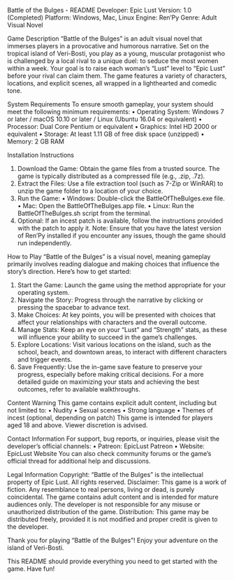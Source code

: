 Battle of the Bulges - README
Developer: Epic Lust
Version: 1.0 (Completed)
Platform: Windows, Mac, Linux
Engine: Ren’Py
Genre: Adult Visual Novel

Game Description
“Battle of the Bulges” is an adult visual novel that immerses players in a provocative and humorous narrative. Set on the tropical island of Veri-Bosti, you play as a young, muscular protagonist who is challenged by a local rival to a unique duel: to seduce the most women within a week. Your goal is to raise each woman’s “Lust” level to “Epic Lust” before your rival can claim them. The game features a variety of characters, locations, and explicit scenes, all wrapped in a lighthearted and comedic tone.

System Requirements
To ensure smooth gameplay, your system should meet the following minimum requirements:
•  Operating System: Windows 7 or later / macOS 10.10 or later / Linux (Ubuntu 16.04 or equivalent)
•  Processor: Dual Core Pentium or equivalent
•  Graphics: Intel HD 2000 or equivalent
•  Storage: At least 1.11 GB of free disk space (unzipped)
•  Memory: 2 GB RAM

Installation Instructions
1.  Download the Game: Obtain the game files from a trusted source. The game is typically distributed as a compressed file (e.g., .zip, .7z).
2.  Extract the Files: Use a file extraction tool (such as 7-Zip or WinRAR) to unzip the game folder to a location of your choice.
3.  Run the Game:
	•  Windows: Double-click the BattleOfTheBulges.exe file.
	•  Mac: Open the BattleOfTheBulges.app file.
	•  Linux: Run the BattleOfTheBulges.sh script from the terminal.
4.  Optional: If an incest patch is available, follow the instructions provided with the patch to apply it.
Note: Ensure that you have the latest version of Ren’Py installed if you encounter any issues, though the game should run independently.

How to Play
“Battle of the Bulges” is a visual novel, meaning gameplay primarily involves reading dialogue and making choices that influence the story’s direction. Here’s how to get started:
1.  Start the Game: Launch the game using the method appropriate for your operating system.
2.  Navigate the Story: Progress through the narrative by clicking or pressing the spacebar to advance text.
3.  Make Choices: At key points, you will be presented with choices that affect your relationships with characters and the overall outcome.
4.  Manage Stats: Keep an eye on your “Lust” and “Strength” stats, as these will influence your ability to succeed in the game’s challenges.
5.  Explore Locations: Visit various locations on the island, such as the school, beach, and downtown areas, to interact with different characters and trigger events.
6.  Save Frequently: Use the in-game save feature to preserve your progress, especially before making critical decisions.
For a more detailed guide on maximizing your stats and achieving the best outcomes, refer to available walkthroughs.

Content Warning
This game contains explicit adult content, including but not limited to:
•  Nudity
•  Sexual scenes
•  Strong language
•  Themes of incest (optional, depending on patch)
This game is intended for players aged 18 and above. Viewer discretion is advised.

Contact Information
For support, bug reports, or inquiries, please visit the developer’s official channels:
•  Patreon: EpicLust Patreon
•  Website: EpicLust Website
You can also check community forums or the game’s official thread for additional help and discussions.

Legal Information
Copyright: “Battle of the Bulges” is the intellectual property of Epic Lust. All rights reserved.
Disclaimer: This game is a work of fiction. Any resemblance to real persons, living or dead, is purely coincidental. The game contains adult content and is intended for mature audiences only. The developer is not responsible for any misuse or unauthorized distribution of the game.
Distribution: This game may be distributed freely, provided it is not modified and proper credit is given to the developer.

Thank you for playing “Battle of the Bulges”! Enjoy your adventure on the island of Veri-Bosti.

This README should provide everything you need to get started with the game. Have fun! 